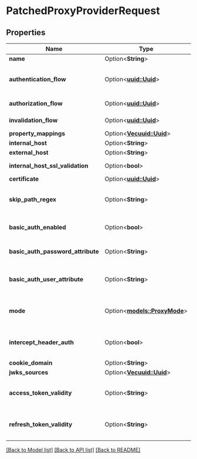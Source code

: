 # PatchedProxyProviderRequest

## Properties

Name | Type | Description | Notes
------------ | ------------- | ------------- | -------------
**name** | Option<**String**> |  | [optional]
**authentication_flow** | Option<[**uuid::Uuid**](uuid::Uuid.md)> | Flow used for authentication when the associated application is accessed by an un-authenticated user. | [optional]
**authorization_flow** | Option<[**uuid::Uuid**](uuid::Uuid.md)> | Flow used when authorizing this provider. | [optional]
**invalidation_flow** | Option<[**uuid::Uuid**](uuid::Uuid.md)> | Flow used ending the session from a provider. | [optional]
**property_mappings** | Option<[**Vec<uuid::Uuid>**](uuid::Uuid.md)> |  | [optional]
**internal_host** | Option<**String**> |  | [optional]
**external_host** | Option<**String**> |  | [optional]
**internal_host_ssl_validation** | Option<**bool**> | Validate SSL Certificates of upstream servers | [optional]
**certificate** | Option<[**uuid::Uuid**](uuid::Uuid.md)> |  | [optional]
**skip_path_regex** | Option<**String**> | Regular expressions for which authentication is not required. Each new line is interpreted as a new Regular Expression. | [optional]
**basic_auth_enabled** | Option<**bool**> | Set a custom HTTP-Basic Authentication header based on values from authentik. | [optional]
**basic_auth_password_attribute** | Option<**String**> | User/Group Attribute used for the password part of the HTTP-Basic Header. | [optional]
**basic_auth_user_attribute** | Option<**String**> | User/Group Attribute used for the user part of the HTTP-Basic Header. If not set, the user's Email address is used. | [optional]
**mode** | Option<[**models::ProxyMode**](ProxyMode.md)> | Enable support for forwardAuth in traefik and nginx auth_request. Exclusive with internal_host. | [optional]
**intercept_header_auth** | Option<**bool**> | When enabled, this provider will intercept the authorization header and authenticate requests based on its value. | [optional]
**cookie_domain** | Option<**String**> |  | [optional]
**jwks_sources** | Option<[**Vec<uuid::Uuid>**](uuid::Uuid.md)> |  | [optional]
**access_token_validity** | Option<**String**> | Tokens not valid on or after current time + this value (Format: hours=1;minutes=2;seconds=3). | [optional]
**refresh_token_validity** | Option<**String**> | Tokens not valid on or after current time + this value (Format: hours=1;minutes=2;seconds=3). | [optional]

[[Back to Model list]](../README.md#documentation-for-models) [[Back to API list]](../README.md#documentation-for-api-endpoints) [[Back to README]](../README.md)


